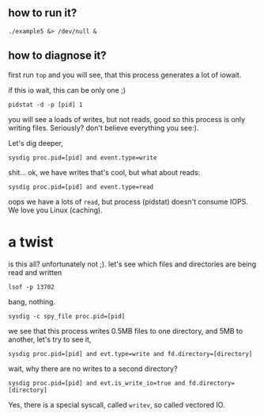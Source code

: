 ## how to run it?

	./example5 &> /dev/null &

## how to diagnose it?

first run `top` and you will see, that this process generates a lot of iowait.

if this io wait, this can be only one ;)

	pidstat -d -p [pid] 1
	
you will see a loads of writes, but not reads, good so this process is only writing files.
Seriously? don't believe everything you see:).

Let's dig deeper,

	sysdig proc.pid=[pid] and event.type=write
	
shit... ok, we have writes that's cool, but what about reads:

	sysdig proc.pid=[pid] and event.type=read
	
oops we have a lots of `read`, but process (pidstat) doesn't consume IOPS. We love you Linux (caching).

# a twist

is this all? unfortunately not ;). let's see which files and directories are being read and written

	lsof -p 13702
	
bang, nothing.

	sysdig -c spy_file proc.pid=[pid]
	
we see that this process writes 0.5MB files to one directory, and 5MB to another, let's try to see it, 
	
	sysdig proc.pid=[pid] and evt.type=write and fd.directory=[directory]
	
wait, why there are no writes to a second directory?

	sysdig proc.pid=[pid] and evt.is_write_io=true and fd.directory=[directory]

Yes, there is a special syscall, called `writev`, so called vectored IO.